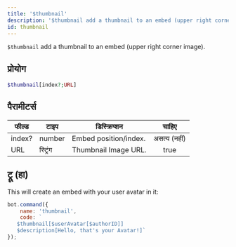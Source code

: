 ```yaml
---
title: '$thumbnail'
description: '$thumbnail add a thumbnail to an embed (upper right corner image).'
id: thumbnail
---
```


`$thumbnail` add a thumbnail to an embed (upper right corner image).

## प्रोयोग

```php
$thumbnail[index?;URL]
```

## पैरामीटर्स

| फील्ड  | टाइप     | डिस्क्रिप्शन          |    चाहिए     |
| ------ | -------- | --------------------- |:------------:|
| index? | number   | Embed position/index. | असत्य (नहीं) |
| URL    | स्ट्रिंग | Thumbnail Image URL.  |     true     |

## ट्रू (हा)

This will create an embed with your user avatar in it:

```javascript
bot.command({
    name: 'thumbnail',
    code: `
   $thumbnail[$userAvatar[$authorID]]
   $description[Hello, that's your Avatar!]`
});
```
